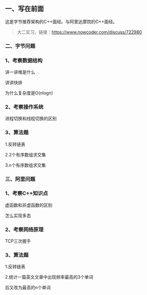 ## 一、写在前面

这是字节推荐架构的C++面经。与阿里达摩院的C++面经。

> 大二实习，链接：https://www.nowcoder.com/discuss/722980



### 二、字节问题

### 1、考察数据结构

讲一讲堆是什么

讲讲快排

为什么复杂度是O(nlogn)

### 2、考察操作系统

进程切换和线程切换的区别

### 3、算法题

1.反转链表

2.2个有序数组求交集

3.n个有序数组求交集



### 三、阿里问题

### 1、考察C++知识点

虚函数和非虚函数的区别

怎么实现多态

### 2、考察网络原理

TCP三次握手

### 3、算法题

1.反转链表

2.统计一篇英文文章中出现频率最高的3个单词

后又改为最高的n个单词

